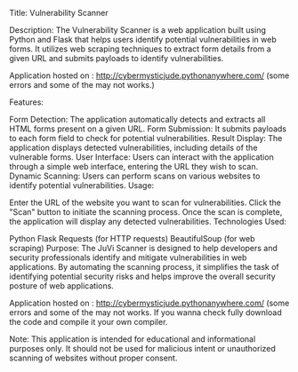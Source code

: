 Title: Vulnerability Scanner

Description:
The Vulnerability Scanner is a web application built using Python and Flask that helps users identify potential vulnerabilities in web forms. It utilizes web scraping techniques to extract form details from a given URL and submits payloads to identify vulnerabilities.

Application hosted on : http://cybermysticjude.pythonanywhere.com/ (some errors and some of the may not works.)

Features:

Form Detection: The application automatically detects and extracts all HTML forms present on a given URL.
Form Submission: It submits payloads to each form field to check for potential vulnerabilities.
Result Display: The application displays detected vulnerabilities, including details of the vulnerable forms.
User Interface: Users can interact with the application through a simple web interface, entering the URL they wish to scan.
Dynamic Scanning: Users can perform scans on various websites to identify potential vulnerabilities.
Usage:

Enter the URL of the website you want to scan for vulnerabilities.
Click the "Scan" button to initiate the scanning process.
Once the scan is complete, the application will display any detected vulnerabilities.
Technologies Used:

Python
Flask
Requests (for HTTP requests)
BeautifulSoup (for web scraping)
Purpose:
The JuVi Scanner is designed to help developers and security professionals identify and mitigate vulnerabilities in web applications. By automating the scanning process, it simplifies the task of identifying potential security risks and helps improve the overall security posture of web applications.

Application hosted on : http://cybermysticjude.pythonanywhere.com/ (some errors and some of the may not works. If you wanna check fully download the code and compile it your own compiler.

Note: This application is intended for educational and informational purposes only. It should not be used for malicious intent or unauthorized scanning of websites without proper consent.
